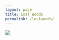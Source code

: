 ```yaml
---
layout: page
title: Lost Woods
permalink: /lostwoods/
---
```


<div class="container" id="mainContainer">
  <div class="row">
    <div class="col-md-6" id="map-canvas"></div>
    <div class="col-md-6"> <img src="http://img2.wikia.nocookie.net/__cb20110514155723/zelda/images/3/3f/Skull_Kid_Artwork_%28Ocarina_of_Time%29.png"></div>
    </div>
</div>

<script type="text/javascript" src="https://maps.googleapis.com/maps/api/js?key=AIzaSyBczbNIYsrrbOLxudm2oZq9t1xzLLpA2cg"></script>

<script type="text/javascript">
  var address = 'Mansfield Traquair Centre, 15 Mansfield Place, Edinburgh, EH3 6BB, UK';
  var geocoder, map;
  function initialize() {
    geocoder = new google.maps.geocoder();
    geocoder.geocode({'address': address}, function (result, statusCode){
      alert('test');
      if(statusCode == google.maps.GeocoderStatus.OK){
        var mapOptions = {
          center: result[0].geometry.location,
          zoom: 11
        };
        map = new google.maps.Map(document.getElementById('map-canvas'),mapOptions);
        
        var marker = new.google.maps.Marker({
          map:map,
          position: result[0].geometry.location
        });
        }
        else{
          $("#MainContainer").hide();
        }
      });
  }
  initialize();
</script>
